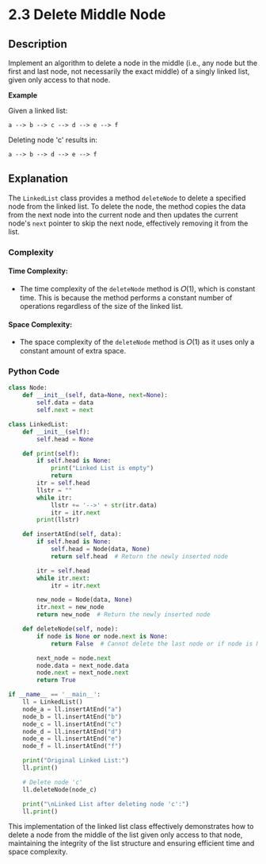 # 2.3 Delete Middle Node

## Description
Implement an algorithm to delete a node in the middle (i.e., any node but the first and last node, not necessarily the exact middle) of a singly linked list, given only access to that node.

**Example**

Given a linked list:
```
a --> b --> c --> d --> e --> f
```

Deleting node 'c' results in:
```
a --> b --> d --> e --> f
```

## Explanation
The `LinkedList` class provides a method `deleteNode` to delete a specified node from the linked list. To delete the node, the method copies the data from the next node into the current node and then updates the current node's `next` pointer to skip the next node, effectively removing it from the list.

### Complexity
#### Time Complexity:
- The time complexity of the `deleteNode` method is 𝑂(1), which is constant time. This is because the method performs a constant number of operations regardless of the size of the linked list.

#### Space Complexity:
- The space complexity of the `deleteNode` method is 𝑂(1) as it uses only a constant amount of extra space.

### Python Code

```python
class Node:
    def __init__(self, data=None, next=None):
        self.data = data
        self.next = next

class LinkedList:
    def __init__(self):
        self.head = None

    def print(self):
        if self.head is None:
            print("Linked List is empty")
            return
        itr = self.head
        llstr = ""
        while itr:
            llstr += '-->' + str(itr.data)
            itr = itr.next
        print(llstr)

    def insertAtEnd(self, data):
        if self.head is None:
            self.head = Node(data, None)
            return self.head  # Return the newly inserted node

        itr = self.head
        while itr.next:
            itr = itr.next

        new_node = Node(data, None)
        itr.next = new_node
        return new_node  # Return the newly inserted node

    def deleteNode(self, node):
        if node is None or node.next is None:
            return False  # Cannot delete the last node or if node is None

        next_node = node.next
        node.data = next_node.data
        node.next = next_node.next
        return True

if __name__ == '__main__':
    ll = LinkedList()
    node_a = ll.insertAtEnd("a")
    node_b = ll.insertAtEnd("b")
    node_c = ll.insertAtEnd("c")
    node_d = ll.insertAtEnd("d")
    node_e = ll.insertAtEnd("e")
    node_f = ll.insertAtEnd("f")

    print("Original Linked List:")
    ll.print()

    # Delete node 'c'
    ll.deleteNode(node_c)

    print("\nLinked List after deleting node 'c':")
    ll.print()
```

This implementation of the linked list class effectively demonstrates how to delete a node from the middle of the list given only access to that node, maintaining the integrity of the list structure and ensuring efficient time and space complexity.
